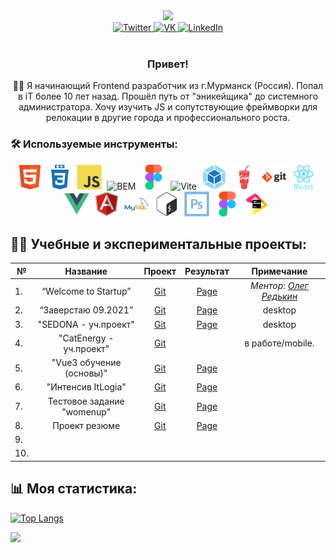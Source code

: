 
[1]: https://sass-scss.ru
[2]: https://ru.bem.info/methodology
[3]: https://www.linkedin.com/in/r45h
[4]: https://github.com/Lazard-Live/Startup
[4.1]: https://lazard-live.github.io/Startup
[5]: https://github.com/Lazard-Live/Edu2021
[5.1]: https://lazard-live.github.io/Edu2021-page/
[6]: https://github.com/Lazard-Live/edu-htmlacademy-sedona
[6.1]: https://lazard-live.github.io/edu-htmlacademy-sedona
[7]: https://github.com/Lazard-Live/eduCatEnergy
[8]: https://github.com/Lazard-Live/mvue3edu
[8.1]: https://lazard-live.github.io/mvue3edu/
[9]: https://github.com/Lazard-Live/itlogia_4_angular
[9.1]: https://lazard-live.github.io/cars-app/
[10]: https://github.com/Lazard-Live/womanup-app
[10.1]: https://lazard-live.github.io/womanup-app/
[11]: https://github.com/Lazard-Live/MyGallery
[11.1]: https://mygallery-7vqd.onrender.com/about

<div id="header" align="center">
  <img src="https://media4.giphy.com/media/jdPMeyv9rn0hZHh8n9/giphy.gif?cid=790b7611b3abf9dd508946f2c47d41c9c5f78eb08e5547b0&rid=giphy.gif&ct=s" width="200"/>

  <div id="badges">
    <a href="https://t.me/workbd">
      <img src="https://img.shields.io/badge/Telegram-blue?style=for-the-badge&logo=telegram&logoColor=white" alt="Twitter"/>
    </a>
    <a href="https://vk.com/workbd">
      <img src="https://img.shields.io/badge/VK-blue?style=for-the-badge&logo=vk&logoColor=white" alt="VK"/>
    </a>
     <a href="https://www.linkedin.com/in/workbd/">
      <img src="https://img.shields.io/badge/LinkedIn-blue?style=for-the-badge&logo=linkedin&logoColor=white" alt="LinkedIn"/>
    </a>
  </div>
  
  <img src="https://komarev.com/ghpvc/?username=your-github-lazardlive&style=flat-square&color=blue" alt=""/>

  ### Привет! 
  
 👨‍💻 Я начинающий Frontend разработчик из г.Мурманск (Россия). Попал в iT более 10 лет назад. Прошёл путь от "эникейщика" до системного администратора. Хочу изучить JS и сопутствующие фреймворки для релокации в другие города и профессионального роста.
</div>


### :hammer_and_wrench: Используемые инструменты:

<div align="center">
  <img src="https://github.com/devicons/devicon/blob/master/icons/html5/html5-original.svg" title="HTML5" alt="HTML" width="40" height="40"/>&nbsp;
  <img src="https://github.com/devicons/devicon/blob/master/icons/css3/css3-plain-wordmark.svg"  title="CSS3" alt="CSS" width="40" height="40"/>&nbsp;
  <img src="https://github.com/devicons/devicon/blob/master/icons/javascript/javascript-original.svg" title="JavaScript" alt="JavaScript" width="40" height="40"/>&nbsp;
  <img src="https://ru.bem.info/S3zKVZJcFfltyiAz-bWVmw4o3IU.svgd" title="BEM"  alt="BEM" width="40" height="40"/>&nbsp;
  <img src="https://github.com/devicons/devicon/blob/master/icons/figma/figma-original.svg" title="Figma"  alt="Figma" width="40" height="40"/>&nbsp;
  <img src="https://vitejs.dev/logo.svg" title="Vite"  alt="Vite" width="40" height="40"/>&nbsp;
  <img src="https://github.com/devicons/devicon/blob/master/icons/webpack/webpack-original.svg" title="Webpack"  alt="Webpack" width="40" height="40"/>&nbsp;
  <img src="https://github.com/devicons/devicon/blob/master/icons/gulp/gulp-plain.svg" title="Gulp"  alt="Gulp" width="40" height="40"/>&nbsp;
  <img src="https://github.com/devicons/devicon/blob/master/icons/git/git-original-wordmark.svg" title="Git" **alt="Git" width="40" height="40"/>&nbsp;
  <img src="https://github.com/devicons/devicon/blob/master/icons/react/react-original-wordmark.svg" title="React" alt="React" width="40" height="40"/>&nbsp;
  <img src="https://github.com/devicons/devicon/blob/master/icons/vuejs/vuejs-original.svg" title="Vue"  alt="Vue" width="40" height="40"/>&nbsp;
  <img src="https://github.com/devicons/devicon/blob/master/icons/angularjs/angularjs-original.svg" title="AngularJs" alt="AngularJs" width="40" height="40"/>&nbsp;
  <img src="https://github.com/devicons/devicon/blob/master/icons/mysql/mysql-original-wordmark.svg" title="MySQL"  alt="MySQL" width="40" height="40"/>&nbsp;
  <img src="https://github.com/devicons/devicon/blob/master/icons/bash/bash-original.svg" title="BashL"  alt="Bash" width="40" height="40"/>&nbsp;
  <img src="https://github.com/devicons/devicon/blob/master/icons/photoshop/photoshop-line.svg" title="PS"  alt="PS" width="40" height="40"/>&nbsp;
  <img src="https://github.com/devicons/devicon/blob/master/icons/figma/figma-original.svg" title="Figma"  alt="Figma" width="40" height="40"/>&nbsp;
  <img src="https://github.com/devicons/devicon/blob/master/icons/jetbrains/jetbrains-original.svg" title="JB"  alt="JB" width="40" height="40"/>&nbsp;
</div>

## 👨‍🔬 Учебные и экспериментальные проекты:
  
| №   |       Название       |    Проект    |  Результат | Примечание |
|-----|:--------------------:|:------------:|:----------:|:----------:|
| 1.  | “Welcome to Startup” |   [Git][4]   | [Page][4.1]| *Ментор: [Олег Редькин][3]*|
| 2.  | “Заверстаю 09.2021”  |   [Git][5]   | [Page][5.1]| desktop    |
| 3.  | "SEDONA - уч.проект" |   [Git][6]   | [Page][6.1]| desktop    |
| 4.  | "CatEnergy - уч.проект" | [Git][7]  |            | в работе/mobile. |
| 5.  | "Vue3 обучение (основы)"| [Git][8]  | [Page][8.1]|            |
| 6.  | "Интенсив ItLogia"| [Git][9]  | [Page][9.1]|            |
| 7.  |  Тестовое задание "womenup" |       [Git][10]       |   [Page][10.1]         |            |
| 8.  |     Проект резюме      |     [Git][11]         |        [Page][11.1]    |            |
| 9.  |                      |              |            |            |
| 10. |                      |              |            |            |

## 📊 Моя статистика:
[![Top Langs](https://github-readme-stats.vercel.app/api/top-langs/?username=lazard-live&layout=compact&theme=vision-friendly-dark)](https://github.com/anuraghazra/github-readme-stats)

<div id="footer">
  <img src="https://media3.giphy.com/media/meGpQMxGPC461ZD6Ad/giphy.gif?cid=790b7611aa0d407b30dd0bd9f1be306e11e61adf83f18961&rid=giphy.gif&ct=s" width="200"/>
</div>


